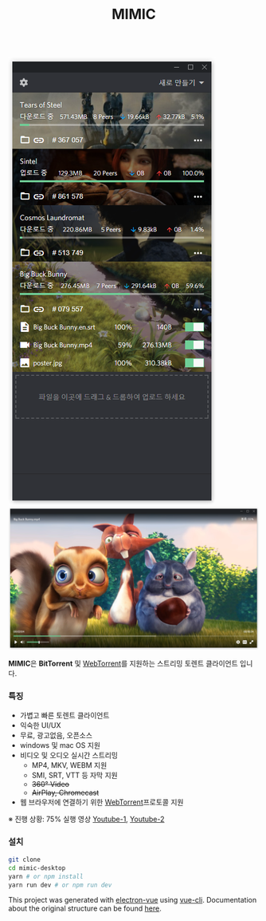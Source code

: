 <h1 align="center">
  <br>
  <br>
  MIMIC
  <br>
  <br>
</h1>

<br>

<img src="screenshots/mimic-1.png" alt="MIMIC 화면-1"/>
<img src="screenshots/mimic-2.png" alt="MIMIC 화면-2"/>

**MIMIC**은 **BitTorrent** 및 [WebTorrent](https://github.com/webtorrent/webtorrent)를 지원하는 스트리밍 토렌트 클라이언트 입니다.

### 특징
* 가볍고 빠른 토렌트 클라이언트
* 익숙한 UI/UX
* 무료, 광고없음, 오픈소스
* windows 및 mac OS 지원
* 비디오 및 오디오 실시간 스트리밍
  * MP4, MKV, WEBM 지원
  * SMI, SRT, VTT 등 자막 지원
  * ~~360° Video~~
  * ~~AirPlay, Chromecast~~
* 웹 브라우저에 연결하기 위한 [WebTorrent](https://github.com/webtorrent/webtorrent)프로토콜 지원

※ 진행 상황: 75%
실행 영상 [Youtube-1](https://www.youtube.com/watch?v=ZkS1ClJZkH8), [Youtube-2](https://youtu.be/qh45Dn3q1Fs)

### 설치

```bash
git clone
cd mimic-desktop
yarn # or npm install
yarn run dev # or npm run dev
```

This project was generated with [electron-vue](https://github.com/SimulatedGREG/electron-vue) using [vue-cli](https://github.com/vuejs/vue-cli). Documentation about the original structure can be found [here](https://simulatedgreg.gitbooks.io/electron-vue/content/index.html).
